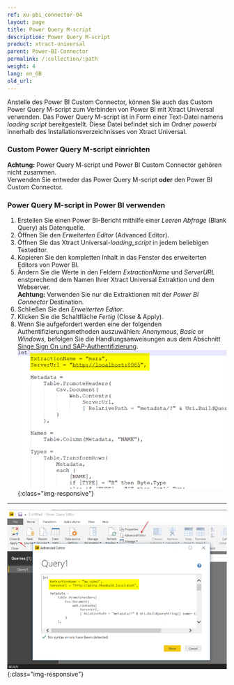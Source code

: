 ```yaml
---
ref: xu-pbi_connector-04
layout: page
title: Power Query M-script
description: Power Query M-script 
product: xtract-universal
parent: Power-BI-Connector
permalink: /:collection/:path
weight: 4
lang: en_GB
old_url:
---
```


Anstelle des Power BI Custom Connector, können Sie auch das Custom Power Query M-script zum Verbinden von Power BI mit Xtract Universal verwenden. Das Power Query M-script ist in Form einer Text-Datei namens *loading script* bereitgestellt. Diese Datei befindet sich im Ordner *powerbi* innerhalb des Installationsverzeichnisses von Xtract Universal.
<br>
### Custom Power Query M-script einrichten

**Achtung:** Power Query M-script und Power BI Custom Connector gehören nicht zusammen. <br>
Verwenden Sie entweder das Power Query M-script **oder** den Power BI Custom Connector.

### Power Query M-script in Power BI verwenden

1.  Erstellen Sie einen Power BI-Bericht mithilfe einer *Leeren Abfrage* (Blank Query) als Datenquelle.
2. Öffnen Sie den *Erweiterten Editor* (Advanced Editor).
3. Öffnen Sie das Xtract Universal-*loading_script* in jedem beliebigen Texteditor.
4. Kopieren Sie den kompletten Inhalt in das Fenster des erweiterten Editors von Power BI.
5. Ändern Sie die Werte in den Feldern *ExtractionName* und  *ServerURL* enstprechend dem Namen Ihrer Xtract Universal Extraktion und dem Webserver. <br>
**Achtung:** Verwenden Sie nur die Extraktionen mit der *Power BI Connector* Destination.
6. Schließen Sie den *Erweiterten Editor*.
7. Klicken Sie die Schaltfläche *Fertig* (Close & Apply).
8. Wenn Sie aufgefordert werden eine der folgenden Authentifizierungsmethoden auszuwählen: *Anonymous*, *Basic* or *Windows*, befolgen Sie die Handlungsanweisungen aus dem Abschnitt [Singe Sign On und SAP-Authentifizierung](./pbi-SSO).<br>
![M-Script](/img/content/XU_PowerQueryScript.png){:class="img-responsive"}
---
![PowerQueryEditor](/img/content/XU_PBI_PowerQueryEditor.png){:class="img-responsive"}







